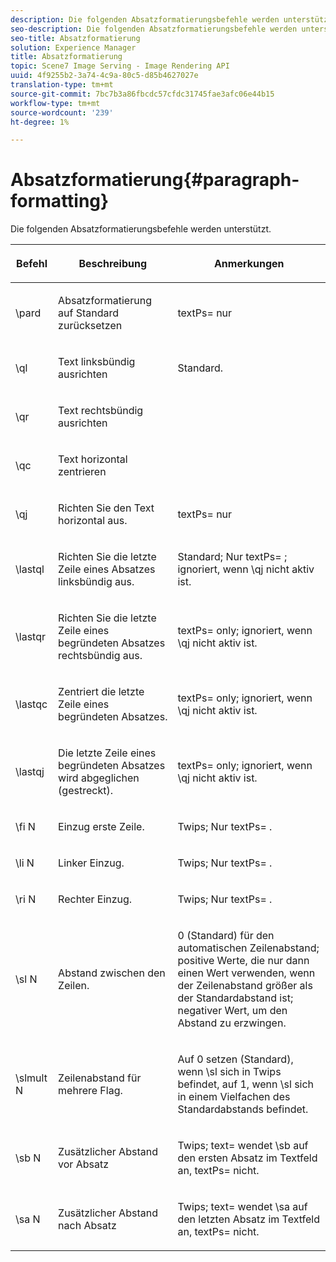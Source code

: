 ```yaml
---
description: Die folgenden Absatzformatierungsbefehle werden unterstützt.
seo-description: Die folgenden Absatzformatierungsbefehle werden unterstützt.
seo-title: Absatzformatierung
solution: Experience Manager
title: Absatzformatierung
topic: Scene7 Image Serving - Image Rendering API
uuid: 4f9255b2-3a74-4c9a-80c5-d85b4627027e
translation-type: tm+mt
source-git-commit: 7bc7b3a86fbcdc57cfdc31745fae3afc06e44b15
workflow-type: tm+mt
source-wordcount: '239'
ht-degree: 1%

---
```



# Absatzformatierung{#paragraph-formatting}

Die folgenden Absatzformatierungsbefehle werden unterstützt.

<table id="table_5DD044E1C0614A29A2413557DF57197D"> 
 <thead> 
  <tr> 
   <th class="entry"> <p>Befehl </p> </th> 
   <th class="entry"> <p>Beschreibung </p> </th> 
   <th class="entry"> <p>Anmerkungen </p> </th> 
  </tr> 
 </thead>
 <tbody> 
  <tr> 
   <td> <span class="codeph"> \pard  </span> </td> 
   <td> <p>Absatzformatierung auf Standard zurücksetzen </p> </td> 
   <td> <p> <span class="codeph"> textPs=  </span> nur </p> </td> 
  </tr> 
  <tr> 
   <td> <span class="codeph"> \ql  </span> </td> 
   <td> <p>Text linksbündig ausrichten </p> </td> 
   <td> <p>Standard. </p> </td> 
  </tr> 
  <tr> 
   <td> <span class="codeph"> \qr  </span> </td> 
   <td> <p>Text rechtsbündig ausrichten </p> </td> 
   <td> <p> </p> </td> 
  </tr> 
  <tr> 
   <td> <span class="codeph"> \qc  </span> </td> 
   <td> <p>Text horizontal zentrieren </p> </td> 
   <td> <p> </p> </td> 
  </tr> 
  <tr> 
   <td> <span class="codeph"> \qj  </span> </td> 
   <td> <p>Richten Sie den Text horizontal aus. </p> </td> 
   <td> <p> <span class="codeph"> textPs=  </span> nur </p> </td> 
  </tr> 
  <tr> 
   <td> <span class="codeph"> \lastql  </span> </td> 
   <td> <p>Richten Sie die letzte Zeile eines Absatzes linksbündig aus. </p> </td> 
   <td> <p>Standard; Nur <span class="codeph"> textPs= </span>; ignoriert, wenn <span class="codeph"> \qj </span>nicht aktiv ist. </p> </td> 
  </tr> 
  <tr> 
   <td> <span class="codeph"> \lastqr  </span> </td> 
   <td> <p>Richten Sie die letzte Zeile eines begründeten Absatzes rechtsbündig aus. </p> </td> 
   <td> <p> <span class="codeph"> textPs=  </span> only; ignoriert, wenn  <span class="codeph"> \qj nicht aktiv  </span> ist. </p> </td> 
  </tr> 
  <tr> 
   <td> <span class="codeph"> \lastqc  </span> </td> 
   <td> <p>Zentriert die letzte Zeile eines begründeten Absatzes. </p> </td> 
   <td> <p> <span class="codeph"> textPs=  </span> only; ignoriert, wenn  <span class="codeph"> \qj nicht aktiv  </span>ist. </p> </td> 
  </tr> 
  <tr> 
   <td> <span class="codeph"> \lastqj  </span> </td> 
   <td> <p>Die letzte Zeile eines begründeten Absatzes wird abgeglichen (gestreckt). </p> </td> 
   <td> <p> <span class="codeph"> textPs=  </span> only; ignoriert, wenn  <span class="codeph"> \qj nicht aktiv  </span>ist. </p> </td> 
  </tr> 
  <tr> 
   <td> <span class="codeph"> \fi  <span class="varname"> N  </span> </span> </td> 
   <td> <p>Einzug erste Zeile. </p> </td> 
   <td> <p>Twips; Nur <span class="codeph"> textPs= </span>. </p> </td> 
  </tr> 
  <tr> 
   <td> <span class="codeph"> \li  <span class="varname"> N  </span> </span> </td> 
   <td> <p>Linker Einzug. </p> </td> 
   <td> <p>Twips; Nur <span class="codeph"> textPs= </span>. </p> </td> 
  </tr> 
  <tr> 
   <td> <span class="codeph"> \ri  <span class="varname"> N  </span> </span> </td> 
   <td> <p>Rechter Einzug. </p> </td> 
   <td> <p>Twips; Nur <span class="codeph"> textPs= </span>. </p> </td> 
  </tr> 
  <tr> 
   <td> <span class="codeph"> \sl  <span class="varname"> N  </span> </span> </td> 
   <td> <p>Abstand zwischen den Zeilen. </p> </td> 
   <td> <p>0 (Standard) für den automatischen Zeilenabstand; positive Werte, die nur dann einen Wert verwenden, wenn der Zeilenabstand größer als der Standardabstand ist; negativer Wert, um den Abstand zu erzwingen. </p> </td> 
  </tr> 
  <tr> 
   <td> <span class="codeph"> \slmult  <span class="varname"> N  </span> </span> </td> 
   <td> <p>Zeilenabstand für mehrere Flag. </p> </td> 
   <td> <p>Auf 0 setzen (Standard), wenn <span class="codeph"> \sl </span> sich in Twips befindet, auf 1, wenn <span class="codeph"> \sl </span> sich in einem Vielfachen des Standardabstands befindet. </p> </td> 
  </tr> 
  <tr> 
   <td> <span class="codeph"> \sb  <span class="varname"> N  </span> </span> </td> 
   <td> <p>Zusätzlicher Abstand vor Absatz </p> </td> 
   <td> <p>Twips; <span class="codeph"> text= </span>wendet <span class="codeph"> \sb </span> auf den ersten Absatz im Textfeld an, <span class="codeph"> textPs= </span> nicht. </p> </td> 
  </tr> 
  <tr> 
   <td> <span class="codeph"> \sa  <span class="varname"> N  </span> </span> </td> 
   <td> <p>Zusätzlicher Abstand nach Absatz </p> </td> 
   <td> <p>Twips; <span class="codeph"> text= </span> wendet <span class="codeph"> \sa </span> auf den letzten Absatz im Textfeld an, <span class="codeph"> textPs= </span> nicht. </p> </td> 
  </tr> 
 </tbody> 
</table>

